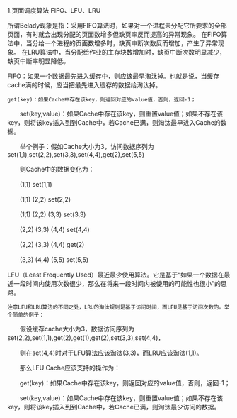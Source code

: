 1.页面调度算法
FIFO、LFU、LRU

所谓Belady现象是指：采用FIFO算法时，如果对一个进程未分配它所要求的全部页面，有时就会出现分配的页面数增多但缺页率反而提高的异常现象。
在FIFO算法中，当分给一个进程的页面数增多时，缺页中断次数反而增加，产生了异常现象。
在LRU算法中，当分配给作业的主存块数增加时，缺页中断次数明显减少，缺页中断率明显降低。

FIFO：如果一个数据最先进入缓存中，则应该最早淘汰掉。也就是说，当缓存cache满的时候，应当把最先进入缓存的数据给淘汰掉。

    get(key)：如果Cache中存在该key，则返回对应的value值，否则，返回-1；

　　set(key,value)：如果Cache中存在该key，则重置value值；如果不存在该key，则将该key插入到到Cache中，若Cache已满，则淘汰最早进入Cache的数据。

　　举个例子：假如Cache大小为3，访问数据序列为set(1,1),set(2,2),set(3,3),set(4,4),get(2),set(5,5)

　　则Cache中的数据变化为：

　　(1,1)                               set(1,1)

　　(1,1) (2,2)                       set(2,2)

　　(1,1) (2,2) (3,3)               set(3,3)

　　(2,2) (3,3) (4,4)               set(4,4)

　　(2,2) (3,3) (4,4)               get(2)

　　(3,3) (4,4) (5,5)               set(5,5)

LFU（Least Frequently Used）最近最少使用算法。它是基于“如果一个数据在最近一段时间内使用次数很少，那么在将来一段时间内被使用的可能性也很小”的思路。

    注意LFU和LRU算法的不同之处，LRU的淘汰规则是基于访问时间，而LFU是基于访问次数的。举个简单的例子：

　　假设缓存cache大小为3，数据访问序列为set(2,2),set(1,1),get(2),get(1),get(2),set(3,3),set(4,4)，

　　则在set(4,4)时对于LFU算法应该淘汰(3,3)，而LRU应该淘汰(1,1)。

　　那么LFU Cache应该支持的操作为：

　　get(key)：如果Cache中存在该key，则返回对应的value值，否则，返回-1；

　　set(key,value)：如果Cache中存在该key，则重置value值；如果不存在该key，则将该key插入到到Cache中，若Cache已满，则淘汰最少访问的数据。
